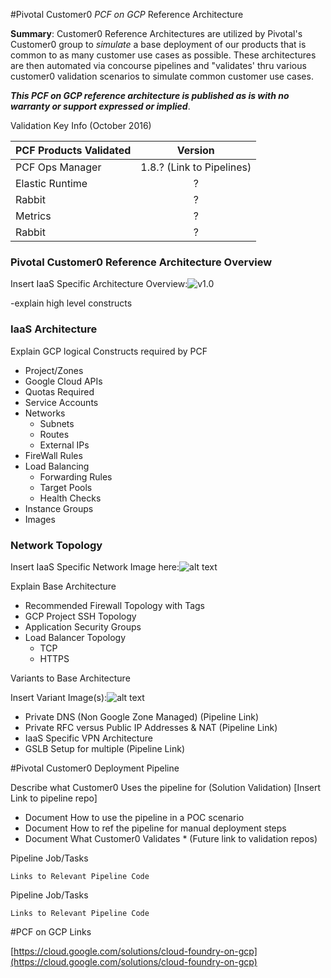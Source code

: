 #Pivotal Customer0 _PCF on GCP_ Reference Architecture

__Summary__:  Customer0 Reference Architectures are utilized by Pivotal's Customer0 group to _simulate_ a base deployment of our products that is common to as many customer use cases as possible.  These architectures are then automated via concourse pipelines and "validates' thru various customer0 validation scenarios to simulate common customer use cases.

*__This PCF on GCP reference architecture is published as is with no warranty or support expressed or implied__*.

Validation Key Info (October 2016)

| PCF Products Validated        | Version                   |
| ----------------------------- |:-------------------------:|
| PCF Ops Manager               | 1.8.?	(Link to Pipelines) |
| Elastic Runtime               | ?                         |
| Rabbit                        | ? 		                    |
| Metrics                       | ? 	                       |
| Rabbit                        | ? 		                    |

### Pivotal Customer0 Reference Architecture Overview

Insert IaaS Specific Architecture Overview:![v1.0](https://github.com/c0-ops/landingpage/blob/master/static/gcp/images/PCF-GCP-RefArch-Overview.png)


-explain high level constructs

### IaaS Architecture


Explain GCP logical Constructs required by PCF

- Project/Zones
- Google Cloud APIs
- Quotas Required
- Service Accounts
- Networks
  - Subnets 
  - Routes
  - External IPs
- FireWall Rules
- Load Balancing
  - Forwarding Rules
  - Target Pools
  - Health Checks 
- Instance Groups
- Images

### Network Topology

Insert IaaS Specific Network Image here:![alt text](https://d1fto35gcfffzn.cloudfront.net/images/header/Pivotal_WhiteOnTeal_RGB.svg "Network Arch Image")

Explain Base Architecture

  - Recommended Firewall Topology with Tags
  - GCP Project SSH Topology
  - Application Security Groups
  - Load Balancer Topology
    - 	TCP
    -  HTTPS

Variants to Base Architecture

Insert Variant Image(s):![alt text](https://d1fto35gcfffzn.cloudfront.net/images/header/Pivotal_WhiteOnTeal_RGB.svg "Network Arch Image")

  - Private DNS (Non Google Zone Managed) (Pipeline Link)
  - Private RFC versus Public IP Addresses & NAT (Pipeline Link)
  - IaaS Specific VPN Architecture
  - GSLB Setup for multiple (Pipeline Link)

  

#Pivotal Customer0 Deployment Pipeline

Describe what Customer0 Uses the pipeline for (Solution Validation)
[Insert Link to pipeline repo]


- Document How to use the pipeline in a POC scenario
- Document How to ref the pipeline for manual deployment steps
- Document What Customer0 Validates * (Future link to validation repos)

Pipeline Job/Tasks
```
Links to Relevant Pipeline Code
```

Pipeline Job/Tasks
```
Links to Relevant Pipeline Code
```

#PCF on GCP Links

[https://cloud.google.com/solutions/cloud-foundry-on-gcp](https://cloud.google.com/solutions/cloud-foundry-on-gcp)